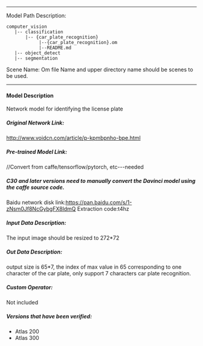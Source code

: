 *******************************************************************************
Model Path Description:
```
computer_vision
   |-- classification
       |-- {car_plate_recognition}
            |--{car_plate_recognition}.om
            |--README.md
   |-- object_detect
   |-- segmentation
```
Scene Name: Om file Name and upper directory name should be scenes to be used.
*******************************************************************************

#### Model Description

Network model for identifying the license plate

##### Original Network Link:

http://www.voidcn.com/article/p-kpmbpnho-bpe.html

##### Pre-trained Model Link:

//Convert from caffe/tensorflow/pytorch, etc---needed

##### C30 and later versions need to manually convert the Davinci model using the caffe source code.
Baidu network disk link:https://pan.baidu.com/s/1-zNsm0Jf8NcGybgFX8ldmQ Extraction code:t4hz

##### Input Data Description:

The input image should be resized to 272*72

##### Out Data Description:

output size is 65*7, the index of max value in 65 corresponding to one character of the car plate, only support 7 characters car plate recognition.

##### Custom Operator:

Not included

##### Versions that have been verified: 

- Atlas 200
- Atlas 300
